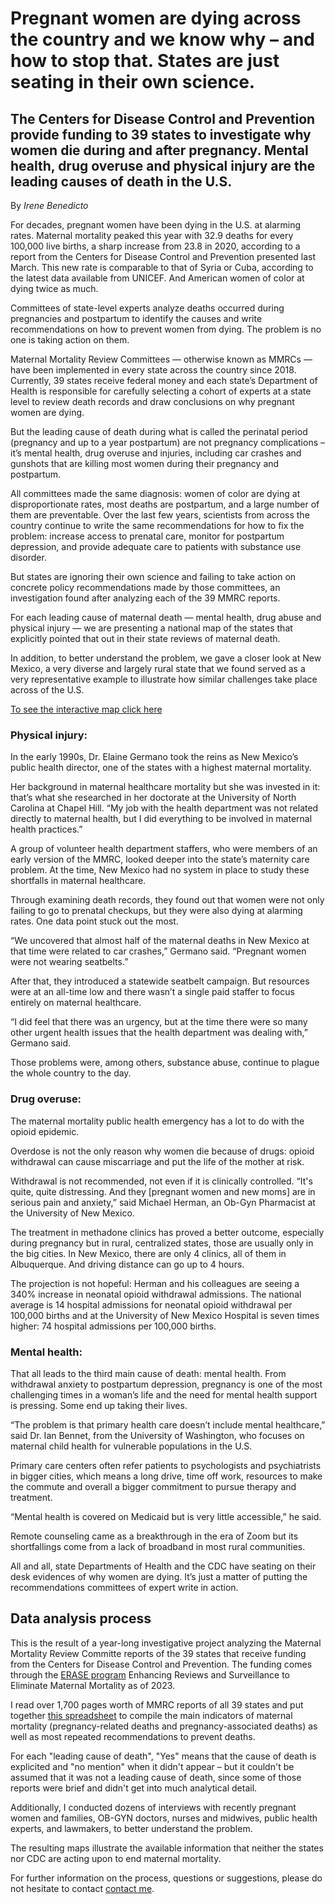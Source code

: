 # Pregnant women are dying across the country and we know why – and how to stop that. States are just seating in their own science.    

## The Centers for Disease Control and Prevention provide funding to 39 states to investigate why women die during and after pregnancy. Mental health, drug overuse and physical injury are the leading causes of death in the U.S.


By *Irene Benedicto*

For decades, pregnant women have been dying in the U.S. at alarming rates. Maternal mortality peaked this year with 32.9 deaths for every 100,000 live births, a sharp increase from 23.8 in 2020, according to a report from the Centers for Disease Control and Prevention presented last March. This new rate is comparable to that of Syria or Cuba, according to the latest data available from UNICEF. And American women of color at dying twice as much. 

Committees of state-level experts analyze deaths occurred during pregnancies and postpartum to identify the causes and write recommendations on how to prevent women from dying. The problem is no one is taking action on them.

Maternal Mortality Review Committees — otherwise known as MMRCs — have been implemented in every state across the country since 2018. Currently, 39 states receive federal money and each state’s Department of Health is responsible for carefully selecting a cohort of experts at a state level to review death records and draw conclusions on why pregnant women are dying. 

But the leading cause of death during what is called the perinatal period (pregnancy and up to a year postpartum) are not pregnancy complications – it’s mental health, drug overuse and injuries, including car crashes and gunshots that are killing most women during their pregnancy and postpartum. 

All committees made the same diagnosis: women of color are dying at disproportionate rates, most deaths are postpartum, and a large number of them are preventable. Over the last few years, scientists from across the country continue to write the same recommendations for how to fix the problem: increase access to prenatal care, monitor for postpartum depression, and provide adequate care to patients with substance use disorder.   

But states are ignoring their own science and failing to take action on concrete policy recommendations made by those committees, an investigation found after analyzing each of the 39 MMRC reports. 

For each leading cause of maternal death — mental health, drug abuse and physical injury — we are presenting a national map of the states that explicitly pointed that out in their state reviews of maternal death. 

In addition, to better understand the problem, we gave a closer look at New Mexico, a very diverse and largely rural state that we found served as a very representative example to illustrate how similar challenges take place across of the U.S.

[To see the interactive map click here](https://datawrapper.dwcdn.net/7pSkF/3/)



### Physical injury:


In the early 1990s, Dr. Elaine Germano took the reins as New Mexico’s public health director, one of the states with a highest maternal mortality. 

Her background in maternal healthcare mortality but she was invested in it: that’s what she researched in her doctorate at the University of North Carolina at Chapel Hill. “My job with the health department was not related directly to maternal health, but I did everything to be involved in maternal health practices.”

A group of volunteer health department staffers, who were members of an early version of the MMRC, looked deeper into the state’s maternity care problem. At the time, New Mexico had no system in place to study these shortfalls in maternal healthcare.

Through examining death records, they found out that women were not only failing to go to prenatal checkups, but they were also dying at alarming rates. One data point stuck out the most.

“We uncovered that almost half of the maternal deaths in New Mexico at that time were related to car crashes,” Germano said. “Pregnant women were not wearing seatbelts.”

After that, they introduced a statewide seatbelt campaign. But resources were at an all-time low and there wasn’t a single paid staffer to focus entirely on maternal healthcare. 

“I did feel that there was an urgency, but at the time there were so many other urgent health issues that the health department was dealing with,” Germano said. 

Those problems were, among others, substance abuse, continue to plague the whole country to the day. 


### Drug overuse: 



The maternal mortality public health emergency has a lot to do with the opioid epidemic. 

Overdose is not the only reason why women die because of drugs: opioid withdrawal can cause miscarriage and put the life of the mother at risk.

Withdrawal is not recommended, not even if it is clinically controlled. “It's quite, quite distressing. And they [pregnant women and new moms] are in serious pain and anxiety,” said Michael Herman, an Ob-Gyn Pharmacist at the University of New Mexico.

The treatment in methadone clinics has proved a better outcome, especially during pregnancy but in rural, centralized states, those are usually only in the big cities. In New Mexico, there are only 4 clinics, all of them in Albuquerque. And driving distance can go up to 4 hours.

The projection is not hopeful: Herman and his colleagues are seeing a 340% increase in neonatal opioid withdrawal admissions. The national average is 14 hospital admissions for neonatal opioid withdrawal per 100,000 births and at the University of New Mexico Hospital is seven times higher: 74 hospital admissions per 100,000 births.


### Mental health:



That all leads to the third main cause of death: mental health. From withdrawal anxiety to postpartum depression, pregnancy is one of the most challenging times in a woman’s life and the need for mental health support is pressing. Some end up taking their lives.  

“The problem is that primary health care doesn’t include mental healthcare,” said Dr. Ian Bennet, from the University of Washington, who focuses on maternal child health for vulnerable populations in the U.S.

Primary care centers often refer patients to psychologists and psychiatrists in bigger cities, which means a long drive, time off work, resources to make the commute and overall a bigger commitment to pursue therapy and treatment.

“Mental health is covered on Medicaid but is very little accessible,” he said. 

Remote counseling came as a breakthrough in the era of Zoom but its shortfallings come from a lack of broadband in most rural communities.

All and all, state Departments of Health and the CDC have seating on their desk evidences of why women are dying. It’s just a matter of putting the recommendations committees of expert write in action. 


## Data analysis process

This is the result of a year-long investigative project analyzing the Maternal Mortality Review Committe reports of the 39 states that receive funding from the Centers for Disease Control and Prevention. The funding comes through the [ERASE program](https://www.cdc.gov/reproductivehealth/maternal-mortality/erase-mm/index.html) Enhancing Reviews and Surveillance to Eliminate Maternal Mortality as of 2023.

I read over 1,700 pages worth of MMRC reports of all 39 states and put together [this spreadsheet](https://docs.google.com/spreadsheets/d/1hk2BXYL6vYHLNzF6Ct5Q2J1QNdzCsdG2IPszqWx8NpQ/edit?usp=sharing) to compile the main indicators of maternal mortality (pregnancy-related deaths and pregnancy-associated deaths) as well as most repeated recommendations to prevent deaths.  

For each "leading cause of death", "Yes" means that the cause of death is explicited and "no mention" when it didn't appear – but it couldn't be assumed that it was not a leading cause of death, since some of those reports were brief and didn't get into much analytical detail.  

Additionally, I conducted dozens of interviews with recently pregnant women and families, OB-GYN doctors, nurses and midwives, public health experts, and lawmakers, to better understand the problem. 

The resulting maps illustrate the available information that neither the states nor CDC are acting upon to end maternal mortality.

For further information on the process, questions or suggestions, please do not hesitate to contact [contact me](mailto:irene_benedicto@berkeley.edu).
